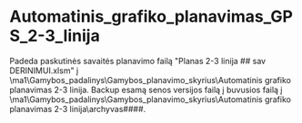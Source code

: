 # Automatinis_grafiko_planavimas_GPS_2-3_linija

Padeda paskutinės savaitės planavimo failą "Planas 2-3 linija ## sav DERINIMUI.xlsm" į \\ma1\Gamybos_padalinys\Gamybos_planavimo_skyrius\Automatinis grafiko planavimas 2-3 linija\.
Backup esamą senos versijos failą į buvusios failą į \\ma1\Gamybos_padalinys\Gamybos_planavimo_skyrius\Automatinis grafiko planavimas 2-3 linija\archyvas\####\.
